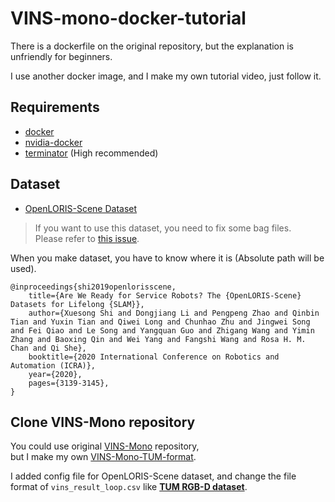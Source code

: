 # VINS-mono-docker-tutorial

There is a dockerfile on the original repository, but the explanation is unfriendly for beginners.  

I use another docker image, and I make my own tutorial video, just follow it.  

## Requirements  
- [docker](https://www.docker.com/)
- [nvidia-docker](https://github.com/NVIDIA/nvidia-docker)  
- [terminator](https://www.geeksforgeeks.org/terminator-a-linux-terminal-emulator/) (High recommended)  

## Dataset  

- [OpenLORIS-Scene Dataset](https://lifelong-robotic-vision.github.io/dataset/scene.html)  

> If you want to use this dataset, you need to fix some bag files.  
> Please refer to [this issue](https://github.com/lifelong-robotic-vision/OpenLORIS-Scene/issues/15).  

When you make dataset, you have to know where it is (Absolute path will be used).  

```
@inproceedings{shi2019openlorisscene,
    title={Are We Ready for Service Robots? The {OpenLORIS-Scene} Datasets for Lifelong {SLAM}},
    author={Xuesong Shi and Dongjiang Li and Pengpeng Zhao and Qinbin Tian and Yuxin Tian and Qiwei Long and Chunhao Zhu and Jingwei Song and Fei Qiao and Le Song and Yangquan Guo and Zhigang Wang and Yimin Zhang and Baoxing Qin and Wei Yang and Fangshi Wang and Rosa H. M. Chan and Qi She},
    booktitle={2020 International Conference on Robotics and Automation (ICRA)},
    year={2020},
    pages={3139-3145},
}
```

## Clone VINS-Mono repository  

You could use original [VINS-Mono](https://github.com/HKUST-Aerial-Robotics/VINS-Mono) repository,  
but I make my own [VINS-Mono-TUM-format](https://github.com/Taeyoung96/VINS-Mono-TUM-format).  

I added config file for OpenLORIS-Scene dataset, and change the file format of `vins_result_loop.csv` like **[TUM RGB-D dataset](https://vision.in.tum.de/data/datasets/rgbd-dataset/file_formats)**. 
